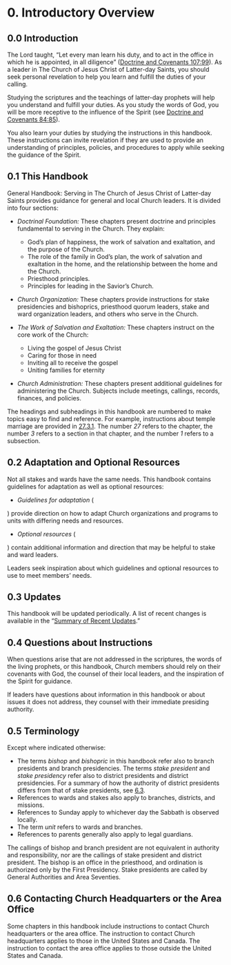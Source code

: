 # 0. Introductory Overview

## 0.0 Introduction

The Lord taught, “Let every man learn his duty, and to act in the office in which he is appointed, in all diligence” ([Doctrine and Covenants 107:99](https://www.churchofjesuschrist.org/study/scriptures/dc-testament/dc/107.99?lang=eng#p99)). As a leader in The Church of Jesus Christ of Latter-day Saints, you should seek personal revelation to help you learn and fulfill the duties of your calling.

Studying the scriptures and the teachings of latter-day prophets will help you understand and fulfill your duties. As you study the words of God, you will be more receptive to the influence of the Spirit (see [Doctrine and Covenants 84:85](https://www.churchofjesuschrist.org/study/scriptures/dc-testament/dc/84.85?lang=eng#p85)).

You also learn your duties by studying the instructions in this handbook. These instructions can invite revelation if they are used to provide an understanding of principles, policies, and procedures to apply while seeking the guidance of the Spirit.

## 0.1 This Handbook

General Handbook: Serving in The Church of Jesus Christ of Latter-day Saints provides guidance for general and local Church leaders. It is divided into four sections:

* _Doctrinal Foundation:_ These chapters present doctrine and principles fundamental to serving in the Church. They explain:

	+ God’s plan of happiness, the work of salvation and exaltation, and the purpose of the Church.
	+ The role of the family in God’s plan, the work of salvation and exaltation in the home, and the relationship between the home and the Church.
	+ Priesthood principles.
	+ Principles for leading in the Savior’s Church.
* _Church Organization:_ These chapters provide instructions for stake presidencies and bishoprics, priesthood quorum leaders, stake and ward organization leaders, and others who serve in the Church.
* _The Work of Salvation and Exaltation:_ These chapters instruct on the core work of the Church:

	+ Living the gospel of Jesus Christ
	+ Caring for those in need
	+ Inviting all to receive the gospel
	+ Uniting families for eternity
* _Church Administration:_ These chapters present additional guidelines for administering the Church. Subjects include meetings, callings, records, finances, and policies.

The headings and subheadings in this handbook are numbered to make topics easy to find and reference. For example, instructions about temple marriage are provided in [27.3.1](27-temple-ordinances-for-the-living.md#2731-who-may-be-sealed-in-a-temple). The number _27_ refers to the chapter, the number _3_ refers to a section in that chapter, and the number _1_ refers to a subsection.

## 0.2 Adaptation and Optional Resources

Not all stakes and wards have the same needs. This handbook contains guidelines for adaptation as well as optional resources:

* _Guidelines for adaptation_ (

) provide direction on how to adapt Church organizations and programs to units with differing needs and resources.
* _Optional resources_ (

) contain additional information and direction that may be helpful to stake and ward leaders.

Leaders seek inspiration about which guidelines and optional resources to use to meet members’ needs.

## 0.3 Updates

This handbook will be updated periodically. A list of recent changes is available in the “[Summary of Recent Updates](https://www.churchofjesuschrist.org/study/manual/general-handbook/summary-of-recent-updates?lang=eng).”

## 0.4 Questions about Instructions

When questions arise that are not addressed in the scriptures, the words of the living prophets, or this handbook, Church members should rely on their covenants with God, the counsel of their local leaders, and the inspiration of the Spirit for guidance.

If leaders have questions about information in this handbook or about issues it does not address, they counsel with their immediate presiding authority.

## 0.5 Terminology

Except where indicated otherwise:

* The terms _bishop_ and _bishopric_ in this handbook refer also to branch presidents and branch presidencies. The terms _stake president_ and _stake presidency_ refer also to district presidents and district presidencies. For a summary of how the authority of district presidents differs from that of stake presidents, see [6.3](6-stake-leadership.md#63-differences-between-the-authority-of-district-presidents-and-that-of-stake-presidents).
* References to wards and stakes also apply to branches, districts, and missions.
* References to Sunday apply to whichever day the Sabbath is observed locally.
* The term _unit_ refers to wards and branches.
* References to parents generally also apply to legal guardians.

The callings of bishop and branch president are not equivalent in authority and responsibility, nor are the callings of stake president and district president. The bishop is an office in the priesthood, and ordination is authorized only by the First Presidency. Stake presidents are called by General Authorities and Area Seventies.

## 0.6 Contacting Church Headquarters or the Area Office

Some chapters in this handbook include instructions to contact Church headquarters or the area office. The instruction to contact Church headquarters applies to those in the United States and Canada. The instruction to contact the area office applies to those outside the United States and Canada.